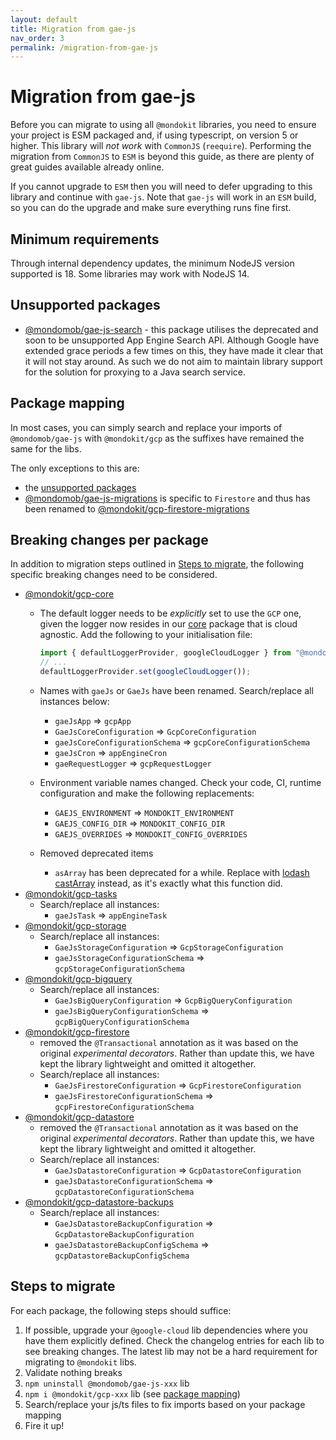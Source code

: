 ```yaml
---
layout: default
title: Migration from gae-js
nav_order: 3
permalink: /migration-from-gae-js
---
```


# Migration from gae-js

Before you can migrate to using all `@mondokit` libraries, you need to ensure your project is ESM packaged and, if using typescript, on version 5 or higher. This library will _not work_ with `CommonJS` (`reequire`).
Performing the migration from `CommonJS` to `ESM` is beyond this guide, as there are plenty of great guides available already online.

If you cannot upgrade to `ESM` then you will need to defer upgrading to this library and continue with `gae-js`. Note that `gae-js` will work in an `ESM` build, so you can do the upgrade and make sure everything runs fine first.

## Minimum requirements

Through internal dependency updates, the minimum NodeJS version supported is 18. Some libraries may work with NodeJS 14.

## Unsupported packages

* [@mondomob/gae-js-search](https://mondo-mob.github.io/gae-js-docs/packages/gae-js-gae-search.html) - this package utilises the deprecated and soon to be unsupported App Engine Search API. Although Google have extended grace periods a few times on this, they have made it clear that it will not stay around. As such we do not aim to maintain library support for the solution for proxying to a Java search service.


## Package mapping

In most cases, you can simply search and replace your imports of `@mondomob/gae-js` with `@mondokit/gcp` as the suffixes have remained the same for the libs.

The only exceptions to this are:
* the [unsupported packages](#unsupported-packages)
* [@mondomob/gae-js-migrations](https://mondo-mob.github.io/gae-js-docs/packages/gae-js-migrations.html) is specific to `Firestore` and thus has been renamed to [@mondokit/gcp-firestore-migrations](../packages/gcp-firestore-migrations.md)

## Breaking changes per package
In addition to migration steps outlined in [Steps to migrate](#steps-to-migrate), the following specific breaking changes need to be considered.
* [@mondokit/gcp-core](../packages/gcp-core.md)
  * The default logger needs to be _explicitly_ set to use the `GCP` one, given the logger now resides in our [core](../packages/core.md) package that is cloud agnostic. Add the following to your initialisation file:

    ```typescript
    import { defaultLoggerProvider, googleCloudLogger } from "@mondokit/gcp-core";
    // ...
    defaultLoggerProvider.set(googleCloudLogger());
    ```
  * Names with `gaeJs` or `GaeJs` have been renamed. Search/replace all instances below:
    * `gaeJsApp` => `gcpApp`
    * `GaeJsCoreConfiguration` => `GcpCoreConfiguration`
    * `gaeJsCoreConfigurationSchema` => `gcpCoreConfigurationSchema`
    * `gaeJsCron` => `appEngineCron`
    * `gaeRequestLogger` => `gcpRequestLogger`
  * Environment variable names changed. Check your code, CI, runtime configuration and make the following replacements:
    * `GAEJS_ENVIRONMENT` => `MONDOKIT_ENVIRONMENT`
    * `GAEJS_CONFIG_DIR` => `MONDOKIT_CONFIG_DIR`
    * `GAEJS_OVERRIDES` => `MONDOKIT_CONFIG_OVERRIDES`
  * Removed deprecated items
    * `asArray` has been deprecated for a while. Replace with [lodash castArray](https://lodash.com/docs/4.17.15#castArray) instead, as it's exactly what this function did.
* [@mondokit/gcp-tasks](../packages/gcp-tasks.md)
  * Search/replace all instances:
    * `gaeJsTask` => `appEngineTask`
* [@mondokit/gcp-storage](../packages/gcp-storage.md)
  * Search/replace all instances:
    * `GaeJsStorageConfiguration` => `GcpStorageConfiguration`
    * `gaeJsStorageConfigurationSchema` => `gcpStorageConfigurationSchema`
* [@mondokit/gcp-bigquery](../packages/gcp-bigquery.md)
  * Search/replace all instances:
    * `GaeJsBigQueryConfiguration` => `GcpBigQueryConfiguration`
    * `gaeJsBigQueryConfigurationSchema` => `gcpBigQueryConfigurationSchema`
* [@mondokit/gcp-firestore](../packages/gcp-firestore.md) 
  * removed the `@Transactional` annotation as it was based on the original _experimental decorators_. Rather than update this, we have kept the library lightweight and omitted it altogether.
  * Search/replace all instances:
    * `GaeJsFirestoreConfiguration` => `GcpFirestoreConfiguration`
    * `gaeJsFirestoreConfigurationSchema` => `gcpFirestoreConfigurationSchema`
* [@mondokit/gcp-datastore](../packages/gcp-datastore.md) 
  * removed the `@Transactional` annotation as it was based on the original _experimental decorators_. Rather than update this, we have kept the library lightweight and omitted it altogether.
  * Search/replace all instances:
    * `GaeJsDatastoreConfiguration` => `GcpDatastoreConfiguration`
    * `gaeJsDatastoreConfigurationSchema` => `gcpDatastoreConfigurationSchema`
* [@mondokit/gcp-datastore-backups](../packages/gcp-datastore-backups.md)
  * Search/replace all instances:
    * `GaeJsDatastoreBackupConfiguration` => `GcpDatastoreBackupConfiguration`
    * `gaeJsDatastoreBackupConfigSchema` => `gcpDatastoreBackupConfigSchema`

## Steps to migrate

For each package, the following steps should suffice:

1. If possible, upgrade your `@google-cloud` lib dependencies where you have them explicitly defined. Check the changelog entries for each lib to see breaking changes. The latest lib may not be a hard requirement for migrating to `@mondokit` libs.
2. Validate nothing breaks
3. `npm uninstall @mondomob/gae-js-xxx` lib
4. `npm i @mondokit/gcp-xxx` lib (see [package mapping](#package-mapping))
5. Search/replace your js/ts files to fix imports based on your package mapping
6. Fire it up!

